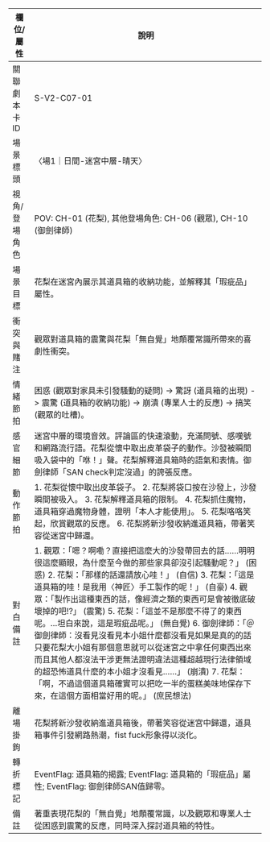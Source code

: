 | 欄位/屬性 | 說明 |
|---|---|
| 關聯劇本卡ID | S-V2-C07-01 |
| 場景標頭 | 〈場1｜日間-迷宮中層-晴天〉 |
| 視角/登場角色 | POV: CH-01 (花梨), 其他登場角色: CH-06 (觀眾), CH-10 (御劍律師) |
| 場景目標 | 花梨在迷宮內展示其道具箱的收納功能，並解釋其「瑕疵品」屬性。 |
| 衝突與賭注 | 觀眾對道具箱的震驚與花梨「無自覺」地顛覆常識所帶來的喜劇性衝突。 |
| 情緒節拍 | 困惑 (觀眾對家具未引發騷動的疑問) -> 驚訝 (道具箱的出現) -> 震驚 (道具箱的收納功能) -> 崩潰 (專業人士的反應) -> 搞笑 (觀眾的吐槽)。 |
| 感官細節 | 迷宮中層的環境音效。評論區的快速滾動，充滿問號、感嘆號和網路流行語。花梨從懷中取出皮革袋子的動作。沙發被瞬間吸入袋中的「咻！」聲。花梨解釋道具箱時的語氣和表情。御劍律師「SAN check判定沒過」的誇張反應。 |
| 動作節拍 | 1. 花梨從懷中取出皮革袋子。 2. 花梨將袋口按在沙發上，沙發瞬間被吸入。 3. 花梨解釋道具箱的限制。 4. 花梨抓住魔物，道具箱穿過魔物身體，證明「本人才能使用」。 5. 花梨咯咯笑起，欣賞觀眾的反應。 6. 花梨將新沙發收納進道具箱，帶著笑容從迷宮中歸還。 |
| 對白備註 | 1. 觀眾：「嗯？啊嘞？直接把這麼大的沙發帶回去的話……明明很這麼顯眼，為什麼至今做的那些家具卻沒引起騷動呢？」 (困惑) 2. 花梨：「那樣的話還請放心哇！」 (自信) 3. 花梨：「這是道具箱的哇！是我用〈神匠〉手工製作的呢！」 (自豪) 4. 觀眾：「製作出這種東西的話，像經濟之類的東西可是會被徹底破壞掉的吧!?」 (震驚) 5. 花梨：「這並不是那麼不得了的東西呢。…坦白來說，這是瑕疵品呢。」 (無自覺) 6. 御劍律師：「＠御劍律師：沒看見沒看見本小姐什麼都沒看見如果是真的的話只要花梨大小姐有那個意思就可以從迷宮之中拿任何東西出來而且其他人都沒法干涉更無法證明違法這種超越現行法律領域的超恐怖道具什麼的本小姐才沒看見……」 (崩潰) 7. 花梨：「啊，不過這個道具箱確實可以把吃一半的蛋糕美味地保存下來，在這個方面相當好用的呢。」 (庶民想法) |
| 離場掛鉤 | 花梨將新沙發收納進道具箱後，帶著笑容從迷宮中歸還，道具箱事件引發網路熱潮，fist fuck形象得以淡化。 |
| 轉折標記 | EventFlag: 道具箱的揭露; EventFlag: 道具箱的「瑕疵品」屬性; EventFlag: 御劍律師SAN值歸零。 |
| 備註 | 著重表現花梨的「無自覺」地顛覆常識，以及觀眾和專業人士從困惑到震驚的反應，同時深入探討道具箱的特性。 |
